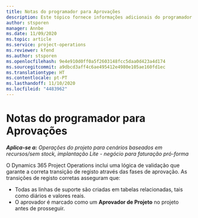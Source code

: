 ```yaml
---
title: Notas do programador para Aprovações
description: Este tópico fornece informações adicionais do programador sobre o trabalho aprovações.
author: stsporen
manager: Annbe
ms.date: 11/09/2020
ms.topic: article
ms.service: project-operations
ms.reviewer: kfend
ms.author: stsporen
ms.openlocfilehash: 9e4e910d0ff0a5f2603148fcc5daa0d423a4d174
ms.sourcegitcommit: a9dbcd3aff4c6ae495412e4980e105ae160fd1ec
ms.translationtype: HT
ms.contentlocale: pt-PT
ms.lasthandoff: 11/10/2020
ms.locfileid: "4483962"
---
```

# <a name="developer-notes-for-approvals"></a>Notas do programador para Aprovações

_**Aplica-se a:** Operações do projeto para cenários baseados em recursos/sem stock, implantação Lite - negócio para faturação pró-forma_

O Dynamics 365 Project Operations inclui uma lógica de validação que garante a correta transição de registo através das fases de aprovação. As transições de registo corretas asseguram que: 

  - Todas as linhas de suporte são criadas em tabelas relacionadas, tais como diários e valores reais.
  - O aprovador é marcado como um **Aprovador de Projeto** no projeto antes de prosseguir.
